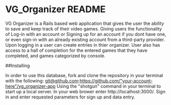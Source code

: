 # VG_Organizer README

VG Organizer is a Rails based web application that gives the user the ability to save and keep track of their video games. Giving users the functionality of Log-in with an account or Signing up for an account if you dont have one, or even sign-in with an already existing account from a third-party provider. Upon logging in a user can create entries in thier organizer. User also has access to a hall of completion for the entered games that they have completed, and games categorized by console.

##Installing 

In order to use this database, fork and clone the repository in your terminal with the following: git@github.com:https://github.com/"your-account-here"/vg_organizer-app Using the "shotgun" command in your terminal to start up a local server. In your web brower enter http://localhost:3000/. Sign in and enter requested parameters for sign up and data entry.
